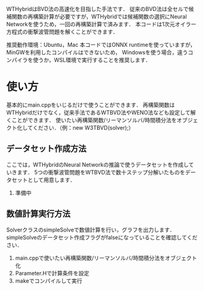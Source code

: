 WTHybridはBVD法の高速化を目指した手法です．
従来のBVD法は全セルで候補関数の再構築計算が必要ですが，WTHybridでは候補関数の選択にNeural Networkを使うため，一回の再構築計算で済みます．
本コードは1次元オイラー方程式の衝撃波管問題を解くことができます．

推奨動作環境：Ubuntu，Mac
本コードではONNX runtimeを使っていますが，MinGWを利用したコンパイルはできないため，
Windowsを使う場合，違うコンパイラを使うか，WSL環境で実行することを推奨します．

# 使い方
基本的にmain.cppをいじるだけで使うことができます．
再構築関数はWTHybridだけでなく，従来手法であるWTBVD法やWENO法なども設定して解くことができます．
使いたい再構築関数/リーマンソルバ/時間積分法をオブジェクト化してください．（例：new W3TBVD(solver);）

## データセット作成方法
ここでは，WTHybridのNeural Networkの推論で使うデータセットを作成していきます．
5つの衝撃波管問題をWTBVD法で数十ステップ分解いたものをデータセットとして用意します．
1. 準備中

## 数値計算実行方法
SolverクラスのsimpleSolveで数値計算を行い，グラフを出力します．
simpleSolveのデータセット作成フラグがfalseになっていることを確認してください．
1. main.cppで使いたい再構築関数/リーマンソルバ/時間積分法をオブジェクト化
2. Parameter.Hで計算条件を設定
3. makeでコンパイルして実行
